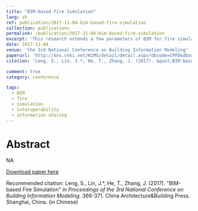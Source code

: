 ```yaml
---
title: "BIM-based Fire Simulation"
lang: zh
ref: publication/2017-11-04-bim-based-fire-simulation
collection: publications
permalink: /publication/2017-11-04-bim-based-fire-simulation
excerpt: 'This research extends a few parameters of BIM for fire simulation, and an algorithm to automatically generate FDS file is proposed'
date: 2017-11-04
venue: 'the 3rd National Conference on Building Information Modeling'
paperurl: 'http://kns.cnki.net/KCMS/detail/detail.aspx?dbcode=CPFD&dbname=CPFDLAST2018&filename=JGCB201711001065&v=MTc0NzJMeXJJYkxHNEg5Yk5ybzlGWmVzSkNSTkt1aGRobmo5OFRuanFxeGRFZU1PVUtyaWZadTl2SHlubFU3ek1JMXdk'
citation: 'Leng, S., Lin, J.*, He, T., Zhang, J. (2017). &quot;BIM-based Fire Simulation&quot; <i>in Proceedings of the 3rd National Conference on Building Information Modeling</i>. 366-371. China Architecture&Building Press. Shanghai, China. (in Chinese)'

comment: true
category: conference

tags: 
  - BIM
  - fire
  - simulation
  - interoperability
  - information sharing
---
```



Abstract
====

NA

[Download paper here](http://kns.cnki.net/KCMS/detail/detail.aspx?dbcode=CPFD&dbname=CPFDLAST2018&filename=JGCB201711001065&v=MTc0NzJMeXJJYkxHNEg5Yk5ybzlGWmVzSkNSTkt1aGRobmo5OFRuanFxeGRFZU1PVUtyaWZadTl2SHlubFU3ek1JMXdk)

Recommended citation: Leng, S., Lin, J.*, He, T., Zhang, J. (2017). &quot;BIM-based Fire Simulation&quot; <i>in Proceedings of the 3rd National Conference on Building Information Modeling</i>. 366-371. China Architecture&Building Press. Shanghai, China. (in Chinese)